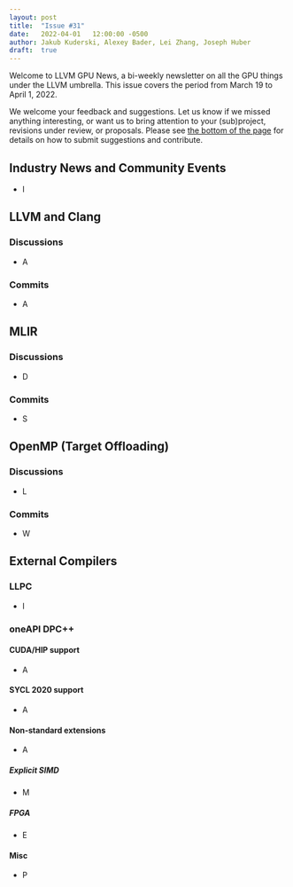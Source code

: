 ```yaml
---
layout: post
title:  "Issue #31"
date:   2022-04-01   12:00:00 -0500
author: Jakub Kuderski, Alexey Bader, Lei Zhang, Joseph Huber
draft:  true
---
```


Welcome to LLVM GPU News, a bi-weekly newsletter on all the GPU things under the LLVM umbrella.
This issue covers the period from March 19 to April 1, 2022.

We welcome your feedback and suggestions. Let us know if we missed anything interesting, or want us to bring attention to your (sub)project, revisions under review, or proposals. Please see [the bottom of the page](https://llvm-gpu-news.github.io/about/) for details on how to submit suggestions and contribute.


## Industry News and Community Events

*  I


##  LLVM and Clang

### Discussions

*  A

### Commits

*  A


## MLIR

### Discussions

* D

### Commits

* S


## OpenMP (Target Offloading)

### Discussions

*  L

### Commits

*  W


## External Compilers

### LLPC

*  I


### oneAPI DPC++

#### CUDA/HIP support

*  A

#### SYCL 2020 support

*  A

#### Non-standard extensions

*  A

##### Explicit SIMD

*  M

##### FPGA

*  E

#### Misc

*  P
